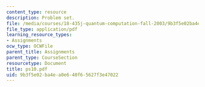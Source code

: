 ```yaml
---
content_type: resource
description: Problem set.
file: /media/courses/18-435j-quantum-computation-fall-2003/9b3f5e02ba4ea0e640f65627f3e47022_ps10.pdf
file_type: application/pdf
learning_resource_types:
- Assignments
ocw_type: OCWFile
parent_title: Assignments
parent_type: CourseSection
resourcetype: Document
title: ps10.pdf
uid: 9b3f5e02-ba4e-a0e6-40f6-5627f3e47022
---
```

